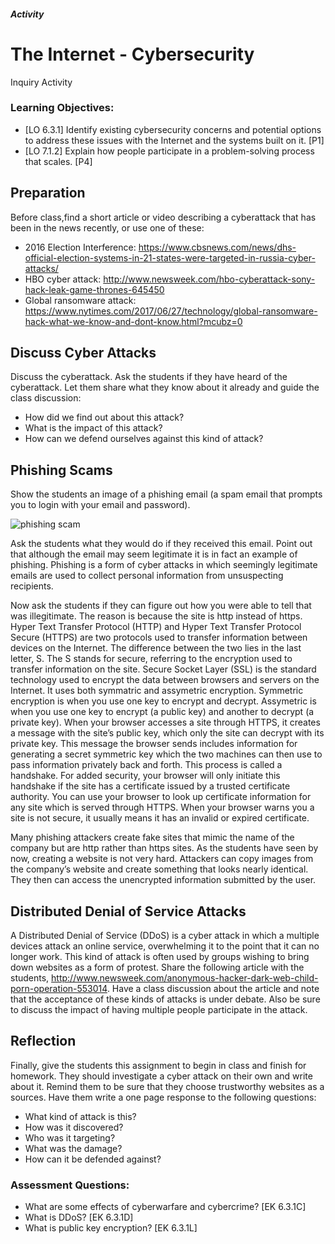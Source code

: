 ##### Activity
# The Internet - Cybersecurity
Inquiry Activity

### Learning Objectives:
- [LO 6.3.1] Identify existing cybersecurity concerns and potential options to address these issues with the Internet and the systems built on it. [P1]
- [LO 7.1.2] Explain how people participate in a problem-solving process that scales. [P4]

## Preparation

Before class,find a short article or video describing a cyberattack that has been in the news recently, or use one of these:
- 2016 Election Interference: https://www.cbsnews.com/news/dhs-official-election-systems-in-21-states-were-targeted-in-russia-cyber-attacks/ 
- HBO cyber attack: http://www.newsweek.com/hbo-cyberattack-sony-hack-leak-game-thrones-645450 
- Global ransomware attack: https://www.nytimes.com/2017/06/27/technology/global-ransomware-hack-what-we-know-and-dont-know.html?mcubz=0 

## Discuss Cyber Attacks 
Discuss the cyberattack. Ask the students if they have heard of the cyberattack. Let them share what they know about it already and guide the class discussion:
- How did we find out about this attack? 
- What is the impact of this attack?
- How can we defend ourselves against this kind of attack?

## Phishing Scams

Show the students an image of a phishing email (a spam email that prompts you to login with your email and password). 

<img alt="phishing scam" src="/images/pages/teachers/resources/markdown/phishing-scam.jpg" id="phishing-scam" />

Ask the students what they would do if they received this email. Point out that although the email may seem legitimate it is in fact an example of phishing. Phishing is a form of cyber attacks in which seemingly legitimate emails are used to collect personal information from unsuspecting recipients. 

Now ask the students if they can figure out how you were able to tell that  was illegitimate. The reason is because the site is http instead of https. Hyper Text Transfer Protocol (HTTP) and Hyper Text Transfer Protocol Secure (HTTPS) are two protocols used to transfer information between devices on the Internet. The difference between the two lies in the last letter, S. The S stands for secure, referring to the encryption used to transfer information on the site. Secure Socket Layer (SSL) is the standard technology used to encrypt the data between browsers and servers on the Internet. It uses both symmatric and assymetric encryption. Symmetric encryption is when you use one key to encrypt and decrypt. Assymetric is when you use one key to encrypt (a public key) and another to decrypt (a private key). When your browser accesses a site through HTTPS, it creates a message with the site’s public key, which only the site can decrypt with its private key. This message the browser sends includes information for generating a secret symmetric key which the two machines can then use to pass information privately back and forth. This process is called a handshake. For added security, your browser will only initiate this handshake if the site has a certificate issued by a trusted certificate authority. You can use your browser to look up certificate information for any site which is served through HTTPS. When your browser warns you a site is not secure, it usually means it has an invalid or expired certificate.

Many phishing attackers create fake sites that mimic the name of the company but are http  rather than https sites. As the students have seen by now, creating a website is not very hard. Attackers can copy images from the company’s website and create something that looks nearly identical. They then can access the unencrypted information submitted by the user. 

## Distributed Denial of Service Attacks

A Distributed Denial of Service (DDoS) is a cyber attack in which a multiple devices attack an online service, overwhelming it to the point that it can no longer work. This kind of attack is often used by groups wishing to bring down websites as a form of protest.
Share the following article with the students, http://www.newsweek.com/anonymous-hacker-dark-web-child-porn-operation-553014. Have a class discussion about the article and note that the acceptance of these kinds of attacks is under debate. Also be sure to discuss the impact of having multiple people participate in the attack.

## Reflection

Finally, give the students this assignment to begin in class and finish for homework. They should investigate a cyber attack on their own and write about it. Remind them to be sure that they choose trustworthy websites as a sources. Have them write a one page response to the following questions:

- What kind of attack is this?
- How was it discovered?
- Who was it targeting?
- What was the damage?
- How can it be defended against?

### Assessment Questions:
- What are some effects of cyberwarfare and cybercrime? [EK 6.3.1C]
- What is DDoS? [EK 6.3.1D]
- What is public key encryption? [EK 6.3.1L]
